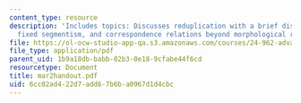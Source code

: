 ```yaml
---
content_type: resource
description: 'Includes topics: Discusses reduplication with a brief discussion of
  fixed segmentism, and correspondence relations beyond morphological reduplication.'
file: https://ol-ocw-studio-app-qa.s3.amazonaws.com/courses/24-962-advanced-phonology-spring-2005/6cc02ad422d7add67b6ba0967d1d4cbc_mar2handout.pdf
file_type: application/pdf
parent_uid: 1b9a18db-babb-02b3-0e18-9cfabe44f6cd
resourcetype: Document
title: mar2handout.pdf
uid: 6cc02ad4-22d7-add6-7b6b-a0967d1d4cbc
---
```

